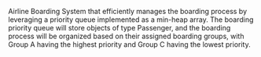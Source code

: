 Airline Boarding System that efficiently manages the boarding process by leveraging a priority queue implemented as a min-heap array. The boarding priority queue will store objects of type Passenger, and the boarding process will be
organized based on their assigned boarding groups, with Group A having the highest priority and Group C having the lowest priority. 
